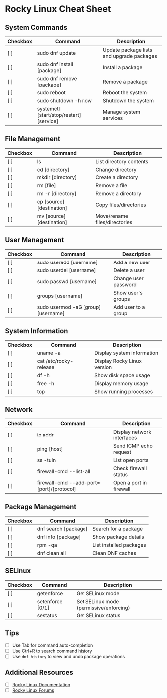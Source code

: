 # Rocky Linux Cheat Sheet

## System Commands

| Checkbox | Command | Description |
|----------|---------|-------------|
| [ ]      | sudo dnf update | Update package lists and upgrade packages |
| [ ]      | sudo dnf install [package] | Install a package |
| [ ]      | sudo dnf remove [package] | Remove a package |
| [ ]      | sudo reboot | Reboot the system |
| [ ]      | sudo shutdown -h now | Shutdown the system |
| [ ]      | systemctl [start/stop/restart] [service] | Manage system services |

## File Management

| Checkbox | Command | Description |
|----------|---------|-------------|
| [ ]      | ls | List directory contents |
| [ ]      | cd [directory] | Change directory |
| [ ]      | mkdir [directory] | Create a directory |
| [ ]      | rm [file] | Remove a file |
| [ ]      | rm -r [directory] | Remove a directory |
| [ ]      | cp [source] [destination] | Copy files/directories |
| [ ]      | mv [source] [destination] | Move/rename files/directories |

## User Management

| Checkbox | Command | Description |
|----------|---------|-------------|
| [ ]      | sudo useradd [username] | Add a new user |
| [ ]      | sudo userdel [username] | Delete a user |
| [ ]      | sudo passwd [username] | Change user password |
| [ ]      | groups [username] | Show user's groups |
| [ ]      | sudo usermod -aG [group] [username] | Add user to a group |

## System Information

| Checkbox | Command | Description |
|----------|---------|-------------|
| [ ]      | uname -a | Display system information |
| [ ]      | cat /etc/rocky-release | Display Rocky Linux version |
| [ ]      | df -h | Show disk space usage |
| [ ]      | free -h | Display memory usage |
| [ ]      | top | Show running processes |

## Network

| Checkbox | Command | Description |
|----------|---------|-------------|
| [ ]      | ip addr | Display network interfaces |
| [ ]      | ping [host] | Send ICMP echo request |
| [ ]      | ss -tuln | List open ports |
| [ ]      | firewall-cmd --list-all | Check firewall status |
| [ ]      | firewall-cmd --add-port=[port]/[protocol] | Open a port in firewall |

## Package Management

| Checkbox | Command | Description |
|----------|---------|-------------|
| [ ]      | dnf search [package] | Search for a package |
| [ ]      | dnf info [package] | Show package details |
| [ ]      | rpm -qa | List installed packages |
| [ ]      | dnf clean all | Clean DNF caches |

## SELinux

| Checkbox | Command | Description |
|----------|---------|-------------|
| [ ]      | getenforce | Get SELinux mode |
| [ ]      | setenforce [0/1] | Set SELinux mode (permissive/enforcing) |
| [ ]      | sestatus | Get SELinux status |

## Tips
- [ ] Use Tab for command auto-completion
- [ ] Use Ctrl+R to search command history
- [ ] Use `dnf history` to view and undo package operations

## Additional Resources
- [ ] [Rocky Linux Documentation](https://docs.rockylinux.org/)
- [ ] [Rocky Linux Forums](https://forums.rockylinux.org/)
